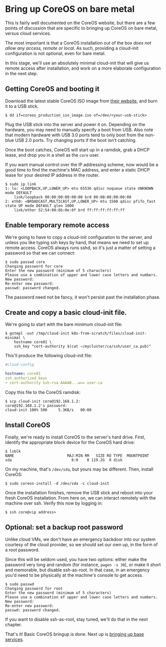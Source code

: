 # Bring up CoreOS on bare metal

This is fairly well documented on the CoreOS website, but there are a
few points of discussion that are specific to bringing up CoreOS on
bare metal, versus cloud services.

The most important is that a CoreOS installation out of the box _does
not allow any access, remote or local_. As such, providing a
cloud-init configuration is not optional, even for bare metal.

In this stage, we'll use an absolutely minimal cloud-init that will
give us remote access after installation, and work on a more elaborate
configuration in the next step.

## Getting CoreOS and booting it

Download the latest stable CoreOS ISO image from
[their website](https://www.coreos.com), and burn it to a USB stick.

```console
$ dd if=coreos_production_iso_image.iso of=/dev/<your-usb-stick>
```

Plug the USB stick into the server and power it on. Depending on the
hardware, you may need to manually specify a boot from USB. Also note
that modern hardware with USB 3.0 ports tend to only boot from the
non-blue USB 2.0 ports. Try changing ports if the boot isn't catching.

Once the boot catches, CoreOS will start up in a ramdisk, grab a DHCP
lease, and drop you in a shell as the `core` user.

If you want manual control over the IP addressing scheme, now would be
a good time to find the machine's MAC address, and enter a static DHCP
lease for your desired IP address in the router.

```console
$ sudo ip link
1: lo: <LOOPBACK,UP,LOWER_UP> mtu 65536 qdisc noqueue state UNKNOWN mode DEFAULT 
    link/loopback 00:00:00:00:00:00 brd 00:00:00:00:00:00
2: eth0: <BROADCAST,MULTICAST,UP,LOWER_UP> mtu 1500 qdisc pfifo_fast state UP mode DEFAULT qlen 1000
    link/ether 52:54:00:8b:0e:0f brd ff:ff:ff:ff:ff:ff
```

## Enable temporary remote access

We're going to have to copy a cloud-init configuration to the server,
and unless you like typing ssh keys by hand, that means we need to set
up remote access. CoreOS always runs sshd, so it's just a matter of
setting a password so that we can connect:

```console
$ sudo passwd core
Changing password for core
Enter the new password (minimum of 5 characters)
Please use a combination of upper and lower case letters and numbers.
New password: 
Re-enter new password: 
passwd: password changed.
```

The password need not be fancy, it won't persist past the installation
phase.

## Create and copy a basic cloud-init file.

We're going to start with the bare minimum cloud-init file:

```console
$ gotmpl -out /tmp/cloud-init k8s-from-scratch/files/cloud-init-minimal \
    hostname core01 \
    ssh_key "cert-authority $(cat ~/mycluster/ca/ssh/user_ca.pub)"
```

This'll produce the following cloud-init file:

```yaml
#cloud-config

hostname: core01
ssh_authorized_keys
- cert-authority ssh-rsa AAAAB...w== user-ca
```

Copy this file to the CoreOS ramdisk:

```console
$ scp cloud-init core@192.168.1.2:
core@192.168.1.2's password:
cloud-init 100% 500     5.3KB/s   00:00
```

## Install CoreOS

Finally, we're ready to install CoreOS to the server's hard drive. First, identify the appropriate block device for the CoreOS hard drive:

```console
$ lsblk
NAME                        MAJ:MIN RM   SIZE RO TYPE  MOUNTPOINT
sda                           8:0    0 119.2G  0 disk  
```

On my machine, that's `/dev/sda`, but yours may be different. Then, install CoreOS:

```console
$ sudo coreos-install -d /dev/sda -c cloud-init
```

Once the installation finishes, remove the USB stick and reboot into
your fresh CoreOS installation. From here on, we can interact remotely
with the machine over ssh. Verify this now by logging in:

```console
$ ssh core@<ip address>
```

## Optional: set a backup root password

Unlike cloud VMs, we don't have an emergency backdoor into our system
courtesy of the cloud provider, so we should set our own up, in the
form of a root password.

Since this will be seldom used, you have two options: either make the
password very long and random (for instance, `pwgen -s 30`), or make
it short and memorable, but disable ssh-as-root. In that case, in an
emergency you'd need to be physically at the machine's console to get
access.

```console
$ sudo passwd
Changing password for root
Enter the new password (minimum of 5 characters)
Please use a combination of upper and lower case letters and numbers.
New password: 
Re-enter new password: 
passwd: password changed.
```

If you want to disable ssh-as-root, stay tuned, we'll do that in the
next chapter.

That's it! Basic CoreOS bringup is done. Next up is [bringing up base services](/Base-Services-Bringup.md).

